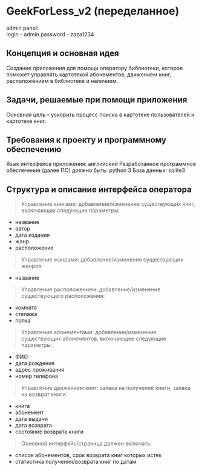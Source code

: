 ﻿# GeekForLess_v2 (переделанное)


admin panel:    
    login - admin
    password - zaza1234


## Концепция и основная идея
Создание приложения для помощи оператору библиотеки, которое поможет управлять картотекой абонементов, движением книг, расположением в библиотеке и наличием.

## Задачи, решаемые при помощи приложения 
Основная цель – ускорить процесс поиска в картотеке пользователей и картотеке книг.

## Требования к проекту и программному обеспечению
Язык интерфейса приложения: английский
Разработанное программное обеспечение (далее ПО) должно быть: python 3
База данных: sqlite3

## Структура и описание интерфейса оператора
> Управление книгами: добавление/изменение существующих книг, включающих следующие параметры: 
- название
- автор
- дата издания
- жанр
- расположение
 
> Управление жанрами: добавление/изменение существующих жанров:
- название

> Управление расположением: добавление/изменение существующего расположения:
- комната
- стелажа
- полка

> Управление абонементами: добавление/изменение существующих абонементов, включающее следующие параметры: 
- ФИО
- дата рождения
- адрес проживания
- номер телефона

> Управление движением книг: заявка на получение книги, заявка на возврат книги:
- книга
- абонемент
- дата выдачи
- дата возврата
- состояние возврата книги

> Основной интерфейс/страница должен включать:
- список абонементов, срок возврата книг которых истек
- статистика получения/возврата книг по датам

